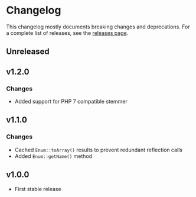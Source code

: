 # Changelog

This changelog mostly documents breaking changes and deprecations.
For a complete list of releases, see the [releases page][0].

[0]: https://github.com/treehouselabs/model-config/releases

## Unreleased

## v1.2.0

### Changes
* Added support for PHP 7 compatible stemmer


## v1.1.0

### Changes
* Cached `Enum::toArray()` results to prevent redundant reflection calls
* Added `Enum::getName()` method


## v1.0.0
* First stable release
